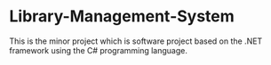 # Library-Management-System
This is the minor project which is software project based on the .NET framework using the C# programming language.
